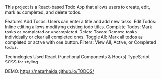 This project is a React-based Todo App that allows users to create, edit, mark as completed, and delete todos.

Features
Add Todos: Users can enter a title and add new tasks.
Edit Todos: Inline editing allows modifying existing todo titles.
Complete Todos: Mark tasks as completed or uncompleted.
Delete Todos: Remove tasks individually or clear all completed ones.
Toggle All: Mark all todos as completed or active with one button.
Filters: View All, Active, or Completed todos.

Technologies Used
React (Functional Components & Hooks)
TypeScript
SCSS for styling

DEMO: https://nazarhaida.github.io/TODOS/
